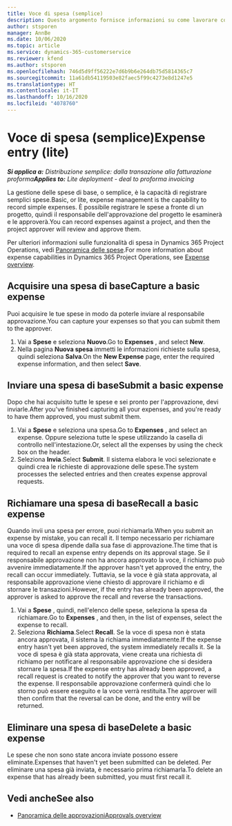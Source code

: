 ```yaml
---
title: Voce di spesa (semplice)
description: Questo argomento fornisce informazioni su come lavorare con le voci di spesa in una distribuzione semplice.
author: stsporen
manager: AnnBe
ms.date: 10/06/2020
ms.topic: article
ms.service: dynamics-365-customerservice
ms.reviewer: kfend
ms.author: stsporen
ms.openlocfilehash: 746d5d9ff56222e7d6b9b6e264db75d5814365c7
ms.sourcegitcommit: 11a61db54119503e82faec5f99c4273e8d1247e5
ms.translationtype: HT
ms.contentlocale: it-IT
ms.lasthandoff: 10/16/2020
ms.locfileid: "4078760"
---
```

# <a name="expense-entry-lite"></a><span data-ttu-id="f9bd1-103">Voce di spesa (semplice)</span><span class="sxs-lookup"><span data-stu-id="f9bd1-103">Expense entry (lite)</span></span>

<span data-ttu-id="f9bd1-104">_**Si applica a:** Distribuzione semplice: dalla transazione alla fatturazione proforma_</span><span class="sxs-lookup"><span data-stu-id="f9bd1-104">_**Applies to:** Lite deployment - deal to proforma invoicing_</span></span>

<span data-ttu-id="f9bd1-105">La gestione delle spese di base, o semplice, è la capacità di registrare semplici spese.</span><span class="sxs-lookup"><span data-stu-id="f9bd1-105">Basic, or lite, expense management is the capability to record simple expenses.</span></span> <span data-ttu-id="f9bd1-106">È possibile registrare le spese a fronte di un progetto, quindi il responsabile dell'approvazione del progetto le esaminerà e le approverà.</span><span class="sxs-lookup"><span data-stu-id="f9bd1-106">You can record expenses against a project, and then the project approver will review and approve them.</span></span>

<span data-ttu-id="f9bd1-107">Per ulteriori informazioni sulle funzionalità di spesa in Dynamics 365 Project Operations, vedi [Panoramica delle spese](expense-overview.md).</span><span class="sxs-lookup"><span data-stu-id="f9bd1-107">For more information about expense capabilities in Dynamics 365 Project Operations, see [Expense overview](expense-overview.md).</span></span>

## <a name="capture-a-basic-expense"></a><span data-ttu-id="f9bd1-108">Acquisire una spesa di base</span><span class="sxs-lookup"><span data-stu-id="f9bd1-108">Capture a basic expense</span></span>

<span data-ttu-id="f9bd1-109">Puoi acquisire le tue spese in modo da poterle inviare al responsabile approvazione.</span><span class="sxs-lookup"><span data-stu-id="f9bd1-109">You can capture your expenses so that you can submit them to the approver.</span></span>

1. <span data-ttu-id="f9bd1-110">Vai a **Spese** e seleziona **Nuovo**.</span><span class="sxs-lookup"><span data-stu-id="f9bd1-110">Go to **Expenses** , and select **New**.</span></span>
2. <span data-ttu-id="f9bd1-111">Nella pagina **Nuova spesa** immetti le informazioni richieste sulla spesa, quindi seleziona **Salva**.</span><span class="sxs-lookup"><span data-stu-id="f9bd1-111">On the **New Expense** page, enter the required expense information, and then select **Save**.</span></span>

## <a name="submit-a-basic-expense"></a><span data-ttu-id="f9bd1-112">Inviare una spesa di base</span><span class="sxs-lookup"><span data-stu-id="f9bd1-112">Submit a basic expense</span></span>

<span data-ttu-id="f9bd1-113">Dopo che hai acquisito tutte le spese e sei pronto per l'approvazione, devi inviarle.</span><span class="sxs-lookup"><span data-stu-id="f9bd1-113">After you've finished capturing all your expenses, and you're ready to have them approved, you must submit them.</span></span>

1. <span data-ttu-id="f9bd1-114">Vai a **Spese** e seleziona una spesa.</span><span class="sxs-lookup"><span data-stu-id="f9bd1-114">Go to **Expenses** , and select an expense.</span></span> <span data-ttu-id="f9bd1-115">Oppure seleziona tutte le spese utilizzando la casella di controllo nell'intestazione.</span><span class="sxs-lookup"><span data-stu-id="f9bd1-115">Or, select all the expenses by using the check box on the header.</span></span>
2. <span data-ttu-id="f9bd1-116">Seleziona **Invia**.</span><span class="sxs-lookup"><span data-stu-id="f9bd1-116">Select **Submit**.</span></span> <span data-ttu-id="f9bd1-117">Il sistema elabora le voci selezionate e quindi crea le richieste di approvazione delle spese.</span><span class="sxs-lookup"><span data-stu-id="f9bd1-117">The system processes the selected entries and then creates expense approval requests.</span></span>

## <a name="recall-a-basic-expense"></a><span data-ttu-id="f9bd1-118">Richiamare una spesa di base</span><span class="sxs-lookup"><span data-stu-id="f9bd1-118">Recall a basic expense</span></span>

<span data-ttu-id="f9bd1-119">Quando invii una spesa per errore, puoi richiamarla.</span><span class="sxs-lookup"><span data-stu-id="f9bd1-119">When you submit an expense by mistake, you can recall it.</span></span> <span data-ttu-id="f9bd1-120">Il tempo necessario per richiamare una voce di spesa dipende dalla sua fase di approvazione.</span><span class="sxs-lookup"><span data-stu-id="f9bd1-120">The time that is required to recall an expense entry depends on its approval stage.</span></span>  <span data-ttu-id="f9bd1-121">Se il responsabile approvazione non ha ancora approvato la voce, il richiamo può avvenire immediatamente.</span><span class="sxs-lookup"><span data-stu-id="f9bd1-121">If the approver hasn't yet approved the entry, the recall can occur immediately.</span></span> <span data-ttu-id="f9bd1-122">Tuttavia, se la voce è già stata approvata, al responsabile approvazione viene chiesto di approvare il richiamo e di stornare le transazioni.</span><span class="sxs-lookup"><span data-stu-id="f9bd1-122">However, if the entry has already been approved, the approver is asked to approve the recall and reverse the transactions.</span></span>

1. <span data-ttu-id="f9bd1-123">Vai a **Spese** , quindi, nell'elenco delle spese, seleziona la spesa da richiamare.</span><span class="sxs-lookup"><span data-stu-id="f9bd1-123">Go to **Expenses** , and then, in the list of expenses, select the expense to recall.</span></span>
2. <span data-ttu-id="f9bd1-124">Seleziona **Richiama**.</span><span class="sxs-lookup"><span data-stu-id="f9bd1-124">Select **Recall**.</span></span> <span data-ttu-id="f9bd1-125">Se la voce di spesa non è stata ancora approvata, il sistema la richiama immediatamente.</span><span class="sxs-lookup"><span data-stu-id="f9bd1-125">If the expense entry hasn't yet been approved, the system immediately recalls it.</span></span> <span data-ttu-id="f9bd1-126">Se la voce di spesa è già stata approvata, viene creata una richiesta di richiamo per notificare al responsabile approvazione che si desidera stornare la spesa.</span><span class="sxs-lookup"><span data-stu-id="f9bd1-126">If the expense entry has already been approved, a recall request is created to notify the approver that you want to reverse the expense.</span></span> <span data-ttu-id="f9bd1-127">Il responsabile approvazione confermerà quindi che lo storno può essere eseguito e la voce verrà restituita.</span><span class="sxs-lookup"><span data-stu-id="f9bd1-127">The approver will then confirm that the reversal can be done, and the entry will be returned.</span></span>

## <a name="delete-a-basic-expense"></a><span data-ttu-id="f9bd1-128">Eliminare una spesa di base</span><span class="sxs-lookup"><span data-stu-id="f9bd1-128">Delete a basic expense</span></span>

<span data-ttu-id="f9bd1-129">Le spese che non sono state ancora inviate possono essere eliminate.</span><span class="sxs-lookup"><span data-stu-id="f9bd1-129">Expenses that haven't yet been submitted can be deleted.</span></span> <span data-ttu-id="f9bd1-130">Per eliminare una spesa già inviata, è necessario prima richiamarla.</span><span class="sxs-lookup"><span data-stu-id="f9bd1-130">To delete an expense that has already been submitted, you must first recall it.</span></span>

## <a name="see-also"></a><span data-ttu-id="f9bd1-131">Vedi anche</span><span class="sxs-lookup"><span data-stu-id="f9bd1-131">See also</span></span>

- [<span data-ttu-id="f9bd1-132">Panoramica delle approvazioni</span><span class="sxs-lookup"><span data-stu-id="f9bd1-132">Approvals overview</span></span>](../approvals/approvals-overview.md)

